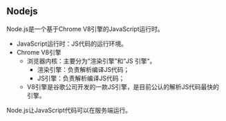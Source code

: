 ## Nodejs
Node.js是一个基于Chrome V8引擎的JavaScript运行时。
+ JavaScript运行时：JS代码的运行环境。
+ Chrome V8引擎
    - 浏览器内核：主要分为“渲染引擎”和“JS 引擎“。
        + 渲染引擎：负责解析编译JS代码；
        + JS引擎：负责解析编译JS代码；
    - V8引擎是谷歌公司开发的一款JS引擎，是目前公认的解析JS代码最快的引擎。

Node.js让JavaScript代码可以在服务端运行。

